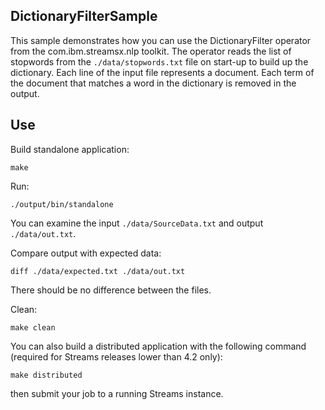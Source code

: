 ## DictionaryFilterSample

This sample demonstrates how you can use the DictionaryFilter operator from the com.ibm.streamsx.nlp toolkit.
The operator reads the list of stopwords from the `./data/stopwords.txt` file on start-up to build up the dictionary.
Each line of the input file represents a document. Each term of the document that matches a word in the dictionary is removed in the output.

## Use

Build standalone application:

`make`

Run:

`./output/bin/standalone`

You can examine the input `./data/SourceData.txt` and output `./data/out.txt`.

Compare output with expected data:

`diff ./data/expected.txt ./data/out.txt`

There should be no difference between the files.

Clean:

`make clean`

You can also build a distributed application with the following command (required for Streams releases lower than 4.2 only):

`make distributed`

then submit your job to a running Streams instance.
